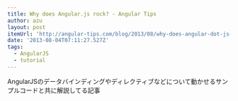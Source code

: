 ```yaml
---
title: Why does Angular.js rock? - Angular Tips
author: azu
layout: post
itemUrl: 'http://angular-tips.com/blog/2013/08/why-does-angular-dot-js-rock/'
date: '2013-08-04T07:11:27.527Z'
tags:
  - AngularJS
  - tutorial
---
```

AngularJSのデータバインディングやディレクティブなどについて動かせるサンプルコードと共に解説してる記事
